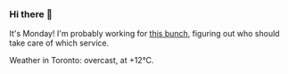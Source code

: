 ### Hi there :wave:

It's Monday! I'm probably working for [this bunch](https://github.com/kohofinancial), figuring out who should take care of which service.

Weather in Toronto: overcast, at +12°C.
